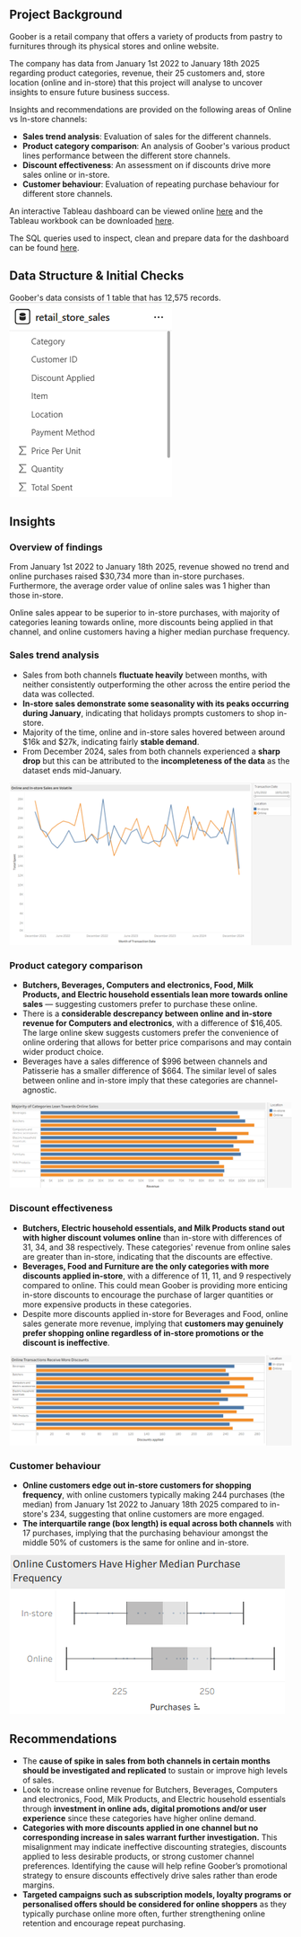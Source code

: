 ## Project Background

Goober is a retail company that offers a variety of products from pastry to furnitures through its physical stores and online website. 

The company has data from January 1st 2022 to January 18th 2025 regarding product categories, revenue, their 25 customers and, store location (online and in-store) that this project will analyse to uncover insights to ensure future business success.

Insights and recommendations are provided on the following areas of Online vs In-store channels:
- **Sales trend analysis**: Evaluation of sales for the different channels.
- **Product category comparison**: An analysis of Goober's various product lines performance between the different store channels.
- **Discount effectiveness**: An assessment on if discounts drive more sales online or in-store.
- **Customer behaviour**: Evaluation of repeating purchase behaviour for different store channels. 

An interactive Tableau dashboard can be viewed online [here](https://public.tableau.com/app/profile/douglas.tan3479/viz/retail_sales_portfolio/OnlinevsIn-storedashboard) and the Tableau workbook can be downloaded [here](https://github.com/dtan20441/portfolio_online_vs_in-store/blob/main/retail_sales_portfolio.twbx).

The SQL queries used to inspect, clean and prepare data for the dashboard can be found [here](https://github.com/dtan20441/portfolio_online_vs_in-store/blob/main/retail_sales.sql). 

## Data Structure & Initial Checks
Goober's data consists of 1 table that has 12,575 records.  
![Schema](https://github.com/dtan20441/portfolio_online_vs_in-store/blob/main/Screenshots/Schema.png)

## Insights
### Overview of findings
From January 1st 2022 to January 18th 2025, revenue showed no trend and online purchases raised $30,734 more than in-store purchases. Furthermore, the average order value of online sales was 1 higher than those in-store.

Online sales appear to be superior to in-store purchases, with majority of categories leaning towards online, more discounts being applied in that channel, and online customers having a higher median purchase frequency.

### Sales trend analysis
- Sales from both channels **fluctuate heavily** between months, with neither consistently outperforming the other across the entire period the data was collected.
- **In-store sales demonstrate some seasonality with its peaks occurring during January**, indicating that holidays prompts customers to shop in-store.
- Majority of the time, online and in-store sales hovered between around $16k and $27k, indicating fairly **stable demand**.
- From December 2024, sales from both channels experienced a **sharp drop** but this can be attributed to the **incompleteness of the data** as the dataset ends mid-January.
  
![Sales trend graph](https://github.com/dtan20441/portfolio_online_vs_in-store/blob/main/Screenshots/sales%20trend.png)

### Product category comparison
- **Butchers, Beverages, Computers and electronics, Food, Milk Products, and Electric household essentials lean more towards online sales** — suggesting customers prefer to purchase these online.
- There is a **considerable descrepancy between online and in-store revenue for Computers and electronics**, with a difference of $16,405. The large online skew suggests customers prefer the convenience of online ordering that allows for better price comparisons and may contain wider product choice.
- Beverages have a sales difference of $996 between channels and Patisserie has a smaller difference of $664. The similar level of sales between online and in-store imply that these categories are channel-agnostic.
  
![Product category comparison graph](https://github.com/dtan20441/portfolio_online_vs_in-store/blob/main/Screenshots/category%20comparison.png)

### Discount effectiveness
- **Butchers, Electric household essentials, and Milk Products stand out with higher discount volumes online** than in-store with differences of 31, 34, and 38 respectively. These categories' revenue from online sales are greater than in-store, indicating that the discounts are effective.
- **Beverages, Food and Furniture are the only categories with more discounts applied in-store**, with a difference of 11, 11, and 9 respectively compared to online. This could mean Goober is providing more enticing in-store discounts to encourage the purchase of larger quantities or more expensive products in these categories.
- Despite more discounts applied in-store for Beverages and Food, online sales generate more revenue, implying that **customers may genuinely prefer shopping online regardless of in-store promotions or the discount is ineffective**.
  
![discount graph](https://github.com/dtan20441/portfolio_online_vs_in-store/blob/main/Screenshots/discounts%20applied.png)

### Customer behaviour 
- **Online customers edge out in-store customers for shopping frequency**, with online customers typically making 244 purchases (the median) from January 1st 2022 to January 18th 2025 compared to in-store's 234, suggesting that online customers are more engaged.
- **The interquartile range (box length) is equal across both channels** with 17 purchases, implying that the purchasing behaviour amongst the middle 50% of customers is the same for online and in-store.
  
![customer behaviour graph](https://github.com/dtan20441/portfolio_online_vs_in-store/blob/main/Screenshots/purchase%20frequency.png)

## Recommendations
- The **cause of spike in sales from both channels in certain months should be investigated and replicated** to sustain or improve high levels of sales.
- Look to increase online revenue for Butchers, Beverages, Computers and electronics, Food, Milk Products, and Electric household essentials through **investment in online ads, digital promotions and/or user experience** since these categories have higher online demand.
- **Categories with more discounts applied in one channel but no corresponding increase in sales warrant further investigation.** This misalignment may indicate ineffective discounting strategies, discounts applied to less desirable products, or strong customer channel preferences. Identifying the cause will help refine Goober’s promotional strategy to ensure discounts effectively drive sales rather than erode margins.
- **Targeted campaigns such as subscription models, loyalty programs or personalised offers should be considered for online shoppers** as they typically purchase online more often, further strengthening online retention and encourage repeat purchasing. 
